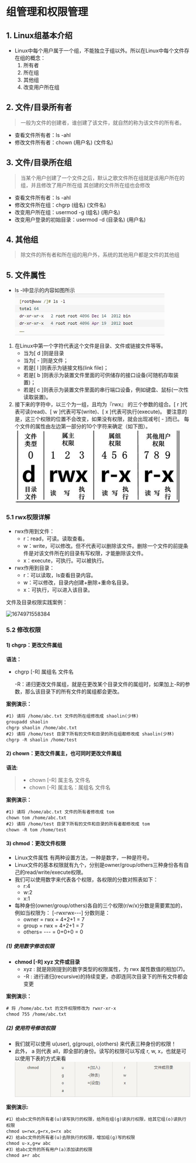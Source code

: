 # 组管理和权限管理

## 1. Linux组基本介绍

* Linux中每个用户属于一个组，不能独立于组以外。所以在Linux中每个文件存在组的概念：
    1. 所有者
    2. 所在组
    3. 其他组
    4. 改变用户所在组

## 2. 文件/目录所有者

> 一般为文件的创建者，谁创建了该文件，就自然的称为该文件的所有者。

* 查看文件所有者：ls -ahl
* 修改文件所有者：chown (用户名) (文件名)

## 3. 文件/目录所在组

> 当某个用户创建了一个文件之后，默认之歌文件所在组就是该用户所在的组，并且修改了用户所在组 其创建的文件所在组也会修改

* 查看文件所有者：ls -ahl
* 修改文件所在组：chgrp (组名) (文件名)
* 改变用户所在组：usermod -g (组名) (用户名) 
* 改变用户登录的初始目录：usermod -d (目录名) (用户名)

## 4. 其他组

> 除文件的所有者和所在组的用户外，系统的其他用户都是文件的其他组

## 5. 文件属性

* ls -l中显示的内容如图所示
![3.6文件属性.jpg](../imgs/3/3.6文件属性.jpg)

1. 在Linux中第一个字符代表这个文件是目录、文件或链接文件等等。
    * 当为[ d ]则是目录
    * 当为[ - ]则是文件；
    * 若是[ l ]则表示为链接文档(link file)；
    * 若是[ b ]则表示为装置文件里面的可供储存的接口设备(可随机存取装置)；
    * 若是[ c ]则表示为装置文件里面的串行端口设备，例如键盘、鼠标(一次性读取装置)。
2. 接下来的字符中，以三个为一组，且均为『rwx』 的三个参数的组合。[ r ]代表可读(read)、[ w ]代表可写(write)、[ x ]代表可执行(execute)。 要注意的是，这三个权限的位置不会改变，如果没有权限，就会出现减号[ - ]而已。
每个文件的属性由左边第一部分的10个字符来确定（如下图）。
    ![文件权限](../imgs/3/3.6文件权限.png)

### 5.1 rwx权限详解

* rwx作用到文件：
  * r：read，可读。读取查看。
  * w：write，可以修改。但不代表可以删除该文件。删除一个文件的前提条件是对该文件所在的目录有写权限，才能删除该文件。
  * x：execute，可执行。可以被执行。
* rwx作用到目录：
  * r：可以读取，ls查看目录内容。
  * w：可以修改，目录内创建+删除+重命名目录。
  * x：可执行，可以进入该目录。



文件及目录权限实践案例：

![1674971558384](E:\Linux笔记\imgs\1\12132312.jpg)



### 5.2 修改权限



#### 1) chgrp：更改文件属组

**语法：**

* chgrp [-R] 属组名 文件名
  
  -R：递归更改文件属组，就是在更改某个目录文件的属组时，如果加上-R的参数，那么该目录下的所有文件的属组都会更改。

**案例演示：**

```
#1) 请将 /home/abc.txt 文件的所在组修改成 shaolin(少林)
groupadd shaolin
chgrp shaolin /home/abc.txt
#2) 请将 /home/test 目录下所有的文件和目录的所在组都修改成 shaolin(少林)
chgrp -R shaolin /home/test
```



#### 2) chown：更改文件属主，也可同时更改文件属组

**语法**:

> * chown [–R] 属主名 文件名
>* chown [-R] 属主名：属组名 文件名

**案例演示：**

```
#1) 请将 /home/abc.txt 文件的所有者修改成 tom
chown tom /home/abc.txt
#2) 请将 /home/test 目录下所有的文件和目录的所有者都修改成 tom
chown -R tom /home/test
```





#### 3) chmod：更改文件权限

* Linux文件属性	有两种设置方法，一种是数字，一种是符号。
* Linux文件的基本权限就有九个，分别是owner/group/others三种身份各有自己的read/write/execute权限。
* 我们可以使用数字来代表各个权限，各权限的分数对照表如下：
  * r:4
  * w:2
  * x:1
* 每种身份(owner/group/others)各自的三个权限(r/w/x)分数是需要累加的，例如当权限为： [-rwxrwx---] 分数则是：
  * owner = rwx = 4+2+1 = 7
  * group = rwx = 4+2+1 = 7
  * others= --- = 0+0+0 = 0

##### (1) 使用数字修改权限

* **chmod [-R] xyz 文件或目录**
  * xyz : 就是刚刚提到的数字类型的权限属性，为 rwx 属性数值的相加(7)。
  * -R : 进行递归(recursive)的持续变更，亦即连同次目录下的所有文件都会变更



**案例演示：**

```
# 将 /home/abc.txt 的文件权限修改为 rwxr-xr-x
chmod 755 /home/abc.txt
```



##### (2) 使用符号修改权限

* 我们就可以使用 u(user), g(group), o(others) 来代表三种身份的权限！
* 此外， a 则代表 all，即全部的身份。读写的权限可以写成 r, w, x，也就是可以使用下表的方式来看
  ![3.6符号修改权限.jpg](../imgs/3/3.6符号修改权限.jpg)

**案例演示:**

```
#1）给abc文件的所有者(u)读写执行的权限，给所在组(g)读执行权限，给其它组(o)读执行权限
chmod u=rwx,g=rx,o=rx abc
#2）给abc文件的所有者(u)去除执行的权限，增加组(g)写的权限
chmod u-x,g+w abc
#3）给abc文件的所有用户(a)添加读的权限
chmod a+r abc
```

